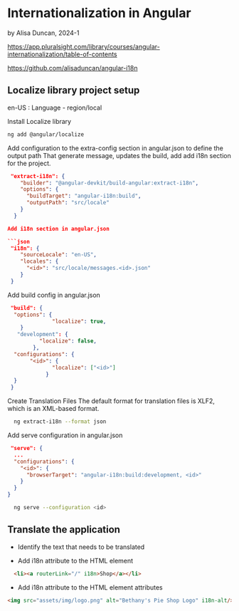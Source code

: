 # Internationalization in Angular

by Alisa Duncan, 2024-1

https://app.pluralsight.com/library/courses/angular-internationalization/table-of-contents

https://github.com/alisaduncan/angular-i18n


## Localize library project setup

en-US : Language - region/local

Install Localize library

```bash
ng add @angular/localize
```

Add configuration to the extra-config section in angular.json to define the output path
That generate message, updates the build, add add i18n section for the project. 

```json
 "extract-i18n": {
    "builder": "@angular-devkit/build-angular:extract-i18n",
    "options": {
      "buildTarget": "angular-i18n:build",
      "outputPath": "src/locale"
    }
  }
```


```json
Add i18n section in angular.json

```json
 "i18n": {
    "sourceLocale": "en-US",
    "locales": {
      "<id>": "src/locale/messages.<id>.json"
    }
 }
```

Add build config in angular.json
```json
 "build": {
  "options": {
              "localize": true,
    }
   "development": {
          "localize": false,
        }, 
  "configurations": {
       "<id>": {
              "localize": ["<id>"]
            }
  }
 }
```

Create Translation Files
The default format for translation files is XLF2, which is an XML-based format.
```bash
  ng extract-i18n --format json
```

Add serve configuration in angular.json
```json
 "serve": {
  ...
  "configurations": {
    "<id>": {
      "browserTarget": "angular-i18n:build:development, <id>"
    }
  }
}
```

```bash
  ng serve --configuration <id>
```

## Translate the application
- Identify the text that needs to be translated

- Add i18n attribute to the HTML element
```html
  <li><a routerLink="/" i18n>Shop</a></li>
```

- Add i18n attribute to the HTML element attributes
```html
<img src="assets/img/logo.png" alt="Bethany's Pie Shop Logo" i18n-alt/>
```
